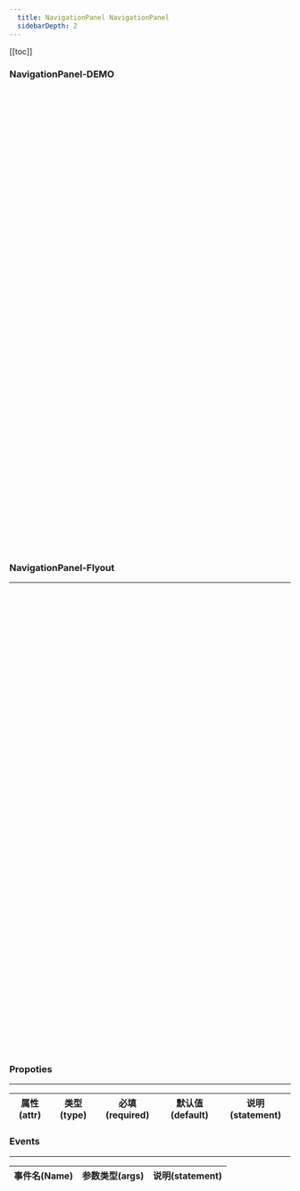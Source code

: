 ```yaml
---
  title: NavigationPanel NavigationPanel
  sidebarDepth: 2
---
```

  
[[toc]]

### NavigationPanel-DEMO

<div style="width: 100%; height: 800px; padding: 12px; display: flex;">
    <fv-NavigationPanel></fv-NavigationPanel>
    <fv-img-box url="https://rescreator.blob.core.windows.net/slider/01277a52-2379-475e-b5f6-7c8788dac898.jpg" style="width: 350px; height: 100%; flex: 1;"></fv-img-box>
</div>

### NavigationPanel-Flyout
---
<div style="width: 100%; height: 800px; padding: 12px; display: flex;">
    <fv-NavigationPanel expandMode="flyout"></fv-NavigationPanel>
    <fv-img-box url="https://rescreator.blob.core.windows.net/slider/01277a52-2379-475e-b5f6-7c8788dac898.jpg" style="width: 350px; height: 100%; flex: 1;"></fv-img-box>
</div>

### Propoties
---
| 属性(attr)  |             类型(type)             | 必填(required) | 默认值(default) |     说明(statement)     |
|:-----------:|:----------------------------------:|:--------------:|:---------------:|:-----------------------:|

### Events
---
| 事件名(Name) | 参数类型(args) | 说明(statement) |
|:------------:|:--------------:|:---------------:|
  
